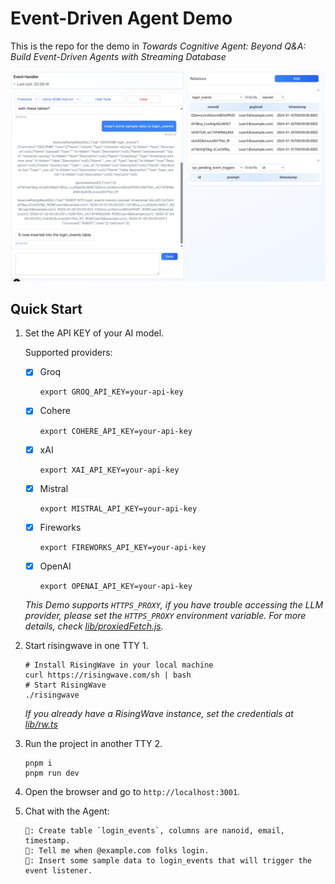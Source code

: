 # Event-Driven Agent Demo

This is the repo for the demo in *Towards Cognitive Agent: Beyond Q&A: Build Event-Driven Agents with Streaming Database*

![img](assets/screenshot-preview.png)

## Quick Start

1. Set the API KEY of your AI model.

    Supported providers:
    - [x] Groq
        ```shell
        export GROQ_API_KEY=your-api-key
        ```
    - [x] Cohere
        ```shell
        export COHERE_API_KEY=your-api-key
        ```
    - [x] xAI
        ```shell
        export XAI_API_KEY=your-api-key
        ```
    - [x] Mistral
        ```shell
        export MISTRAL_API_KEY=your-api-key
        ```
    - [x] Fireworks
        ```shell
        export FIREWORKS_API_KEY=your-api-key
        ```
    - [x] OpenAI
        ```shell
        export OPENAI_API_KEY=your-api-key
        ```

    *This Demo supports `HTTPS_PROXY`, if you have trouble accessing the LLM provider, please set the `HTTPS_PROXY` environment variable. For more details, check [lib/proxiedFetch.js](./lib/proxidFetch.js).*


2. Start risingwave in one TTY 1.

    ```shell
    # Install RisingWave in your local machine
    curl https://risingwave.com/sh | bash
    # Start RisingWave
    ./risingwave
    ```

    *If you already have a RisingWave instance, set the credentials at [lib/rw.ts](lib/rw.ts)*

3. Run the project in another TTY 2.

    ```shell
    pnpm i
    pnpm run dev
    ```

4. Open the browser and go to `http://localhost:3001`.

5. Chat with the Agent:

    ```
    🤔: Create table `login_events`, columns are nanoid, email, timestamp.
    🤔: Tell me when @example.com folks login.
    🤔: Insert some sample data to login_events that will trigger the event listener.
    ```

